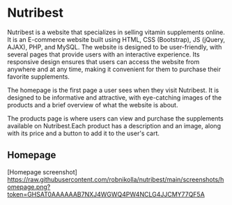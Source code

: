 # Nutribest

Nutribest is a website that specializes in selling vitamin supplements online. It is an E-commerce website built using HTML, CSS (Bootstrap), JS (jQuery, AJAX), PHP, and MySQL. The website is designed to be user-friendly, with several pages that provide users with an interactive experience. Its responsive design ensures that users can access the website from anywhere and at any time, making it convenient for them to purchase their favorite supplements.

The homepage is the first page a user sees when they visit Nutribest. It is designed to be informative and attractive, with eye-catching images of the products and a brief overview of what the website is about.

The products page is where users can view and purchase the supplements available on Nutribest.Each product has a description and an image, along with its price and a button to add it to the user's cart.

## Homepage
[Homepage screenshot] https://raw.githubusercontent.com/robnikolla/nutribest/main/screenshots/homepage.png?token=GHSAT0AAAAAAB7NXJ4WGWQ4PW4NCLG4JJCMY77QF5A


